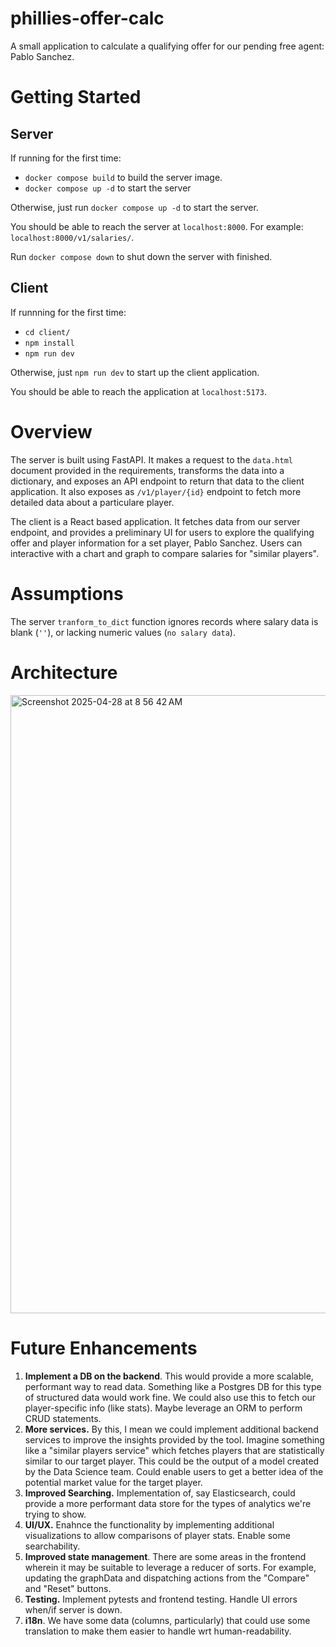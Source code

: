 # phillies-offer-calc
A small application to calculate a qualifying offer for our pending free agent: Pablo Sanchez.

# Getting Started 

## Server

If running for the first time:
* `docker compose build` to build the server image.
* `docker compose up -d` to start the server

Otherwise, just run `docker compose up -d` to start the server.

You should be able to reach the server at `localhost:8000`. 
For example: `localhost:8000/v1/salaries/`.

Run `docker compose down` to shut down the server with finished.

## Client

If runnning for the first time:
* `cd client/`
* `npm install`
* `npm run dev`

Otherwise, just `npm run dev` to start up the client application.

You should be able to reach the application at `localhost:5173`.

# Overview

The server is built using FastAPI. It makes a request to the `data.html` document provided in the requirements, transforms the data into a dictionary, and exposes an API endpoint to return that data to the client application. It also exposes as `/v1/player/{id}` endpoint to fetch more detailed data about a particulare player.

The client is a React based application. It fetches data from our server endpoint, and provides a preliminary UI for users to explore the qualifying offer and player information for a set player, Pablo Sanchez. Users can interactive with a chart and graph to compare salaries for "similar players". 

# Assumptions

The server `tranform_to_dict` function ignores records where salary data is blank (`''`), or lacking numeric values (`no salary data`).

# Architecture

<img width="989" alt="Screenshot 2025-04-28 at 8 56 42 AM" src="https://github.com/user-attachments/assets/8d7ceaae-9411-4114-852e-5c5dd4187bf8" />


# Future Enhancements

1. **Implement a DB on the backend**. This would provide a more scalable, performant way to read data. Something like a Postgres DB for this type of structured data would work fine. We could also use this to fetch our player-specific info (like stats). Maybe leverage an ORM to perform CRUD statements. 
2. **More services.** By this, I mean we could implement additional backend services to improve the insights provided by the tool. Imagine something like a "similar players service" which fetches players that are statistically similar to our target player. This could be the output of a model created by the Data Science team. Could enable users to get a better idea of the potential market value for the target player.
3. **Improved Searching.** Implementation of, say Elasticsearch, could provide a more performant data store for the types of analytics we're trying to show.
4. **UI/UX.** Enahnce the functionality by implementing additional visualizations to allow comparisons of player stats. Enable some searchability.
5. **Improved state management**. There are some areas in the frontend wherein it may be suitable to leverage a reducer of sorts. For example, updating the graphData and dispatching actions from the "Compare" and "Reset" buttons.
6. **Testing.** Implement pytests and frontend testing. Handle UI errors when/if server is down. 
7. **i18n**. We have some data (columns, particularly) that could use some translation to make them easier to handle wrt human-readability.


